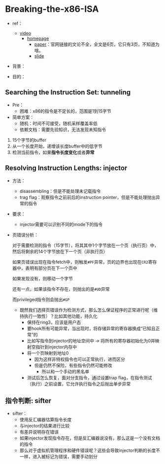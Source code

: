 
# Breaking-the-x86-ISA

+ ref：
	+ [video](https://www.youtube.com/watch?v=KrksBdWcZgQ)
		+ [homepage](https://www.blackhat.com/us-17/briefings.html#breaking-the-x86-instruction-set)
			+ [paper](https://www.blackhat.com/docs/us-17/thursday/us-17-Domas-Breaking-The-x86-Instruction-Set-wp.pdf)：官网链接的文论不全，全文是6页，它只有3页，不知道为啥。
			+ [slide](https://www.blackhat.com/docs/us-17/thursday/us-17-Domas-Breaking-The-x86-ISA.pdf)

+ 背景：
+ 目的：

## Searching the Instruction Set: tunneling

+ Pre：
	+ 困难：x86的指令是不定长的，范围是1到15字节
+ 简单方案：
	+ 随机：时间不可接受，随机采样覆盖率低
	+ 依赖文档：需要先验知识，无法发现未知指令



1. 15个字节的buffer
2. 从一个长度开始，递增该长度buffer中的低字节
3. 检测当前指令，如果**指令长度变化**或者**异常**

## Resolving Instruction Lengths: injector

+ 方法：
	+ disassembling：但是不能处理未记载指令
	+ trag flag：观察指令之前前后的instruction pointer，但是不能处理抛出异常的指令
+ 要求：
	+ injector需要可以识别不同的mode下的指令

+ 页错误分析：

	对于需要检测的指令（15字节），将其其中1个字节放在一个页（执行页）中，然后将剩余的14个字节放在下一个页（非执行页）

	如果页错误出现在指令fetch中，则触发`#PF`异常，页的边界也出现在`CR2`寄存器中，表明有部分页在下一个页中

	如果发现没有，则移动一个字节

	还有一点，如果该指令不存在，则抛出的是`#UD`异常

	而privileged指令则会抛出`#GP`

	+ 既然我们选择页错误作为检测方式，那么怎么保证程序的正常进行呢（维持执行一致性）？比如其他功能，持久化
		+ 保持在ring3，应该是用户态
		+ 要hook所有可能异常，当出现时，将存储异常的寄存器换成“已知且正常”的
		+ 比如写指令到injector的地址空间中 -> 将所有的寄存器初始化为0并映射空指针到injector内存中
		+ 将一个页映射到地址0
			+ 因为这样非特权指令也可以正常执行，进而区分
			+ 但是仍然不保险，有些指令仍然可能修改
				+ 所以和一个手动的黑名单
		+ 测试后怎么恢复，面对分支指令，通过设置trap flag，在指令测试（执行）之前设置，它允许执行指令之后抛出单步异常

## 指令判断: sifter

+ sifter：
	+ 使用反汇编器估算指令长度
	+ 与injector的结果进行比较
	+ 有差异说明存在错误
	+ 如果injector发现指令存在，但是反汇编器说没有，那么这是一个没有文档的指令
	+ 那么对于虚拟机管理程序和硬件错误呢？这些会导致injector判断的长度不一样，进入被标记为错误，需要手动划分